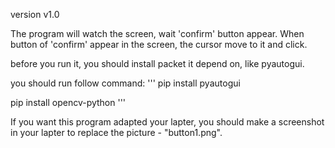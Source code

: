 version v1.0

The program will watch the screen, wait 'confirm' button appear.
When button of 'confirm' appear in the screen, the cursor move to it and click.

before you run it, you should install packet it depend on, like pyautogui.

you should run follow command:
'''
pip install pyautogui

pip install opencv-python
'''

If you want this program adapted your lapter, you should make a screenshot in your lapter to replace the picture - "button1.png".
